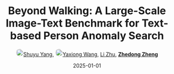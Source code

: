 ---
title: "Beyond Walking: A Large-Scale Image-Text Benchmark for Text-based Person Anomaly Search"
collection: publications
permalink: /publication/Beyond-W2025
date: 2025-01-01
doi: 
keywords: person anomaly search, anomaly search, text benchmark, person re-id, person retrieval, person search, 
venue: 'IEEE/CVF International Conference on Computer Vision (ICCV)'
code: 'https://github.com/Shuyu-XJTU/WWW2025Workshop/'
author: '<a href="https://zdzheng.xyz/authors/Shuyu-Yang" class="author"> <img src= "https://zdzheng.xyz/coauthors/shuyu-yang.jpeg" alt="shuyu-yang" style="border-radius: 50%; height:20px; width:20px">Shuyu Yang</a>, <a href="https://zdzheng.xyz/authors/Yaxiong-Wang" class="author"> <img src= "https://zdzheng.xyz/coauthors/yaxiong-wang.jpeg" alt="yaxiong-wang" style="border-radius: 50%; height:20px; width:20px">Yaxiong Wang</a>, <a href="https://zdzheng.xyz/authors/Li-Zhu" class="author">Li Zhu</a>, <strong><a href="https://zdzheng.xyz/authors/Zhedong-Zheng" class="author">Zhedong Zheng</a></strong>'
sqlauthor: '{"@type": "Person","name": "Shuyu Yang"}, {"@type": "Person","name": "Yaxiong Wang"}, {"@type": "Person","name": "Li Zhu"}, {"@type": "Person","name": "Zhedong Zheng"}'
citation: ' Shuyu Yang,  Yaxiong Wang,  Li Zhu,  Zhedong Zheng, &quot;Beyond Walking: A Large-Scale Image-Text Benchmark for Text-based Person Anomaly Search.&quot; ICCV, 2025.'
pub_year: '2025'
bib: >
    @inproceedings{yang2024beyond,<br>author = "Yang, Shuyu and Wang, Yaxiong and Zhu, Li and Zheng, Zhedong",<br>title = "Beyond Walking: A Large-Scale Image-Text Benchmark for Text-based Person Anomaly Search",<br>booktitle = "ICCV",<br>code = "https://github.com/Shuyu-XJTU/WWW2025Workshop/",<br>year = "2025"
    }

---
